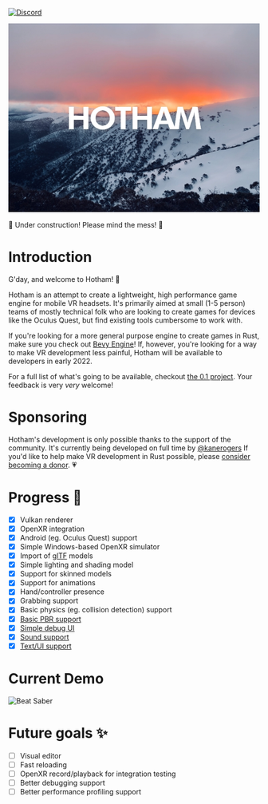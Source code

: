 [![Discord](https://img.shields.io/discord/930970630612979782?label=Hotham%20Discord)](https://discord.gg/SZEZUX6ZsQ)

![Hotham Logo](logo.jpg?raw=true)

🚧 Under construction! Please mind the mess! 🚧

# Introduction
G'day, and welcome to Hotham! 👋

Hotham is an attempt to create a lightweight, high performance game engine for mobile VR headsets. It's primarily aimed at small (1-5 person) teams of mostly technical folk who are looking to create games for devices like the Oculus Quest, but find existing tools cumbersome to work with.

If you're looking for a more general purpose engine to create games in Rust, make sure you check out [Bevy Engine](https://bevyengine.org/)! If, however, you're looking for a way to make VR development less painful, Hotham will be available to developers in early 2022.

For a full list of what's going to be available, checkout [the 0.1 project](https://github.com/orgs/leetvr/projects/1/views/1). Your feedback is very *very* welcome!

# Sponsoring
Hotham's development is only possible thanks to the support of the community. It's currently being developed on full time by [@kanerogers](https://github.com/kanerogers) If you'd like to help make VR development in Rust possible, please [consider becoming a donor](https://github.com/sponsors/leetvr). 💗

# Progress 🔨
- [x] Vulkan renderer
- [x] OpenXR integration
- [x] Android (eg. Oculus Quest) support
- [x] Simple Windows-based OpenXR simulator
- [x] Import of [glTF](https://www.khronos.org/gltf/) models
- [x] Simple lighting and shading model
- [x] Support for skinned models
- [x] Support for animations
- [x] Hand/controller presence
- [x] Grabbing support
- [x] Basic physics (eg. collision detection) support
- [x] [Basic PBR support](https://github.com/leetvr/hotham/issues/65)
- [x] [Simple debug UI](https://github.com/leetvr/hotham/issues/96)
- [x] [Sound support](https://github.com/leetvr/hotham/issues/52)
- [x] [Text/UI support](https://github.com/leetvr/hotham/issues/93)

# Current Demo
![Beat Saber](https://user-images.githubusercontent.com/2022375/152466675-b6a28557-4cbb-4acc-8177-f2126179ef02.gif)

# Future goals ✨
- [ ] Visual editor
- [ ] Fast reloading
- [ ] OpenXR record/playback for integration testing
- [ ] Better debugging support
- [ ] Better performance profiling support
